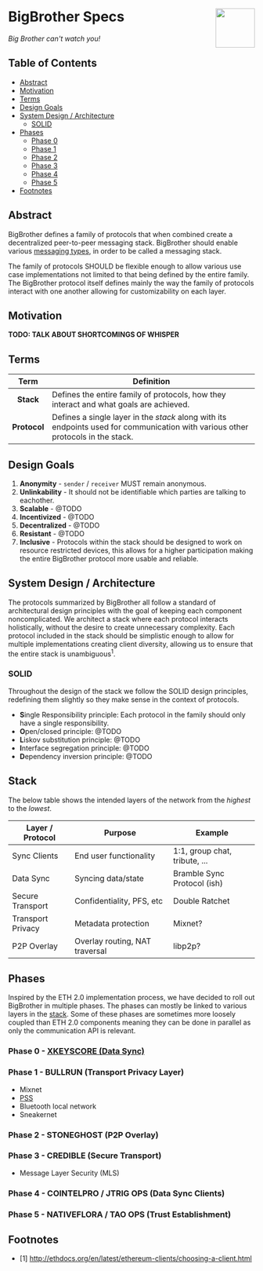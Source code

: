 # BigBrother Specs <img align="right" src="https://thegraphicsfairy.com/wp-content/uploads/2013/10/Free-Public-Domain-Watching-Eye-Image-GraphicsFairy.jpg" height="80px" />

*Big Brother can't watch you!*

## Table of Contents
- [Abstract](#abstract)
- [Motivation](#motivation)
- [Terms](#terms)
- [Design Goals](#design-goals)
- [System Design / Architecture](#system-design--architecture)
  - [SOLID](#solid)
- [Phases](#phases)
  - [Phase 0](#phase-0---xkeyscore-data-sync)
  - [Phase 1](#phase-1---bullrun-transport-privacy-layer)
  - [Phase 2](#phase-2---stoneghost-p2p-overlay)
  - [Phase 3](#phase-3---credible-secure-transport)
  - [Phase 4](#phase-4---cointelpro--jtrig-ops-data-sync-clients)
  - [Phase 5](#phase-5---nativeflora--tao-ops-trust-establishment)
- [Footnotes](#footnotes)

## Abstract

BigBrother defines a family of protocols that when combined create a decentralized peer-to-peer messaging stack. BigBrother should enable various [messaging types](message-types.md), in order to be called a messaging stack.

The family of protocols SHOULD be flexible enough to allow various use case implementations not limited to that being defined by the entire family. The BigBrother protocol itself defines mainly the way the family of protocols interact with one another allowing for customizability on each layer.

## Motivation

**TODO: TALK ABOUT SHORTCOMINGS OF WHISPER**

## Terms

| Term | Definition|
|:---:|--|
| **Stack** | Defines the entire family of protocols, how they interact and what goals are achieved. |
| **Protocol** | Defines a single layer in the *stack* along with its endpoints used for communication with various other protocols in the stack.

## Design Goals

1. **Anonymity** - `sender` / `receiver` MUST remain anonymous.
1. **Unlinkability** - It should not be identifiable which parties are talking to eachother. 
1. **Scalable** - @TODO
1. **Incentivized** - @TODO
1. **Decentralized** - @TODO
1. **Resistant** - @TODO
1. **Inclusive** - Protocols within the stack should be designed to work on resource restricted devices, this allows for a higher participation making the entire BigBrother protocol more usable and reliable. 

## System Design / Architecture

The protocols summarized by BigBrother all follow a standard of architectural design principles with the goal of keeping each component noncomplicated. We architect a stack where each protocol interacts holistically, without the desire to create unnecessary complexity. Each protocol included in the stack should be simplistic enough to allow for multiple implementations creating client diversity, allowing us to ensure that the entire stack is unambiguous<sup>1</sup>.

### SOLID

Throughout the design of the stack we follow the SOLID design principles, redefining them slightly so they make sense in the context of protocols.

 - **S**ingle Responsibility principle: Each protocol in the family should only have a single responsibility.
 - **O**pen/closed principle: @TODO
 - **L**iskov substitution principle: @TODO
 - **I**nterface segregation principle: @TODO
 - **D**ependency inversion principle: @TODO
 
## Stack

The below table shows the intended layers of the network from the *highest* to the *lowest*.

| Layer / Protocol  | Purpose                         | Example                       |
|-------------------|---------------------------------|-------------------------------| 
| Sync Clients      | End user functionality          | 1:1, group chat, tribute, ... |
| Data Sync         | Syncing data/state              | Bramble Sync Protocol (ish)   |
| Secure Transport  | Confidentiality, PFS, etc       | Double Ratchet                |
| Transport Privacy | Metadata protection             | Mixnet?                       |
| P2P Overlay       | Overlay routing, NAT traversal  | libp2p?                       |
 
## Phases

Inspired by the ETH 2.0 implementation process, we have decided to roll out BigBrother in multiple phases. The phases can mostly be linked to various layers in the [stack](#stack). Some of these phases are sometimes more loosely coupled than ETH 2.0 components meaning they can be done in parallel as only the communication API is relevant.

### Phase 0 - [XKEYSCORE (Data Sync)](/data_sync/README.md)

### Phase 1 - BULLRUN (Transport Privacy Layer)

 - Mixnet
 - [PSS](https://gist.github.com/zelig/d52dab6a4509125f842bbd0dce1e9440)
 - Bluetooth local network
 - Sneakernet

### Phase 2 - STONEGHOST (P2P Overlay)

### Phase 3 - CREDIBLE (Secure Transport)

- Message Layer Security (MLS)

### Phase 4 - COINTELPRO / JTRIG OPS (Data Sync Clients)

### Phase 5 - NATIVEFLORA / TAO OPS (Trust Establishment)

## Footnotes

- [1] http://ethdocs.org/en/latest/ethereum-clients/choosing-a-client.html
